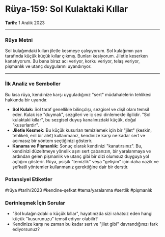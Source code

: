 # Rüya-159: Sol Kulaktaki Kıllar
**Tarih:** 1 Aralık 2023

---
### Rüya Metni

Sol kulağımdaki kılları jiletle kesmeye çalışıyorum. Sol kulağımın yan tarafında küçük küçük kıllar çıkmış. Bunları kesiyorum. Jiletle keserken kanatıyorum. Bu bana biraz acı veriyor, korku veriyor, telaş veriyor, pişmanlık ve utanç duygularını uyandırıyor.

---
### İlk Analiz ve Semboller

Bu kısa rüya, kendinize karşı uyguladığınız "sert" müdahalelerin tehlikesi hakkında bir uyarıdır.

* **Sol Kulak:** Sol taraf genellikle bilinçdışı, sezgisel ve dişil olanı temsil eder. Kulak ise "duymak", sezgileri ve iç sesi dinlemekle ilgilidir. "Sol kulaktaki kıllar", bu sezgisel duyuş kanalınızdaki küçük, doğal "kusurlardır".
* **Jiletle Kesmek:** Bu küçük kusurları temizlemek için bir "jilet" (keskin, tehlikeli, eril bir alet) kullanmanız, kendinize karşı ne kadar sert ve acımasız bir yöntem seçtiğinizi gösterir.
* **Kanama ve Pişmanlık:** Sonuç olarak kendinizi "kanatırsınız". Bu, kendinizi düzeltmeye yönelik aşırı sert çabanızın, bir yaralanmaya ve ardından gelen pişmanlık ve utanç gibi bir dizi olumsuz duyguya yol açtığını gösterir. Rüya, psişik "temizlik" veya "gelişim" için daha nazik ve şefkatli yöntemler kullanmanız gerektiğine dair bir derstir.

### Potansiyel Etiketler
#rüya #tarih/2023 #kendine-şefkat #tema/yaralanma #sertlik #pişmanlık

### Derinleşmek İçin Sorular
* "Sol kulağınızdaki o küçük kıllar", hayatınızda sizi rahatsız eden hangi küçük "kusurunuzu" temsil ediyor olabilir?
* Kendinize karşı ne zaman bu kadar sert ve "jilet gibi" davrandığınızı fark ediyorsunuz?